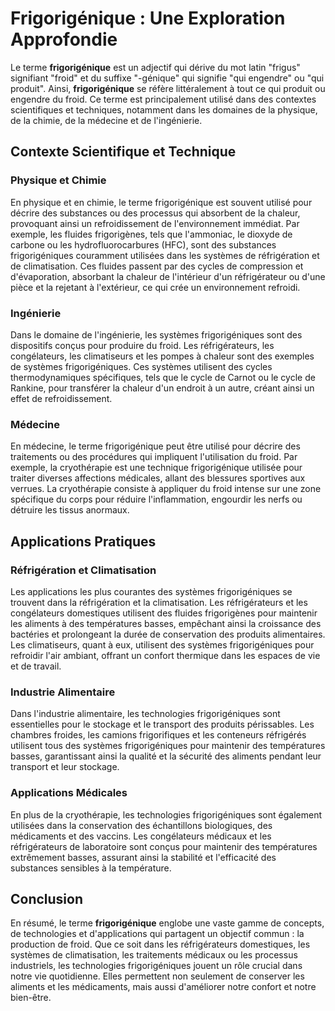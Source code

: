 # Frigorigénique : Une Exploration Approfondie

Le terme **frigorigénique** est un adjectif qui dérive du mot latin "frigus" signifiant "froid" et du suffixe "-génique" qui signifie "qui engendre" ou "qui produit". Ainsi, **frigorigénique** se réfère littéralement à tout ce qui produit ou engendre du froid. Ce terme est principalement utilisé dans des contextes scientifiques et techniques, notamment dans les domaines de la physique, de la chimie, de la médecine et de l'ingénierie.

## Contexte Scientifique et Technique

### Physique et Chimie

En physique et en chimie, le terme frigorigénique est souvent utilisé pour décrire des substances ou des processus qui absorbent de la chaleur, provoquant ainsi un refroidissement de l'environnement immédiat. Par exemple, les fluides frigorigènes, tels que l'ammoniac, le dioxyde de carbone ou les hydrofluorocarbures (HFC), sont des substances frigorigéniques couramment utilisées dans les systèmes de réfrigération et de climatisation. Ces fluides passent par des cycles de compression et d'évaporation, absorbant la chaleur de l'intérieur d'un réfrigérateur ou d'une pièce et la rejetant à l'extérieur, ce qui crée un environnement refroidi.

### Ingénierie

Dans le domaine de l'ingénierie, les systèmes frigorigéniques sont des dispositifs conçus pour produire du froid. Les réfrigérateurs, les congélateurs, les climatiseurs et les pompes à chaleur sont des exemples de systèmes frigorigéniques. Ces systèmes utilisent des cycles thermodynamiques spécifiques, tels que le cycle de Carnot ou le cycle de Rankine, pour transférer la chaleur d'un endroit à un autre, créant ainsi un effet de refroidissement.

### Médecine

En médecine, le terme frigorigénique peut être utilisé pour décrire des traitements ou des procédures qui impliquent l'utilisation du froid. Par exemple, la cryothérapie est une technique frigorigénique utilisée pour traiter diverses affections médicales, allant des blessures sportives aux verrues. La cryothérapie consiste à appliquer du froid intense sur une zone spécifique du corps pour réduire l'inflammation, engourdir les nerfs ou détruire les tissus anormaux.

## Applications Pratiques

### Réfrigération et Climatisation

Les applications les plus courantes des systèmes frigorigéniques se trouvent dans la réfrigération et la climatisation. Les réfrigérateurs et les congélateurs domestiques utilisent des fluides frigorigènes pour maintenir les aliments à des températures basses, empêchant ainsi la croissance des bactéries et prolongeant la durée de conservation des produits alimentaires. Les climatiseurs, quant à eux, utilisent des systèmes frigorigéniques pour refroidir l'air ambiant, offrant un confort thermique dans les espaces de vie et de travail.

### Industrie Alimentaire

Dans l'industrie alimentaire, les technologies frigorigéniques sont essentielles pour le stockage et le transport des produits périssables. Les chambres froides, les camions frigorifiques et les conteneurs réfrigérés utilisent tous des systèmes frigorigéniques pour maintenir des températures basses, garantissant ainsi la qualité et la sécurité des aliments pendant leur transport et leur stockage.

### Applications Médicales

En plus de la cryothérapie, les technologies frigorigéniques sont également utilisées dans la conservation des échantillons biologiques, des médicaments et des vaccins. Les congélateurs médicaux et les réfrigérateurs de laboratoire sont conçus pour maintenir des températures extrêmement basses, assurant ainsi la stabilité et l'efficacité des substances sensibles à la température.

## Conclusion

En résumé, le terme **frigorigénique** englobe une vaste gamme de concepts, de technologies et d'applications qui partagent un objectif commun : la production de froid. Que ce soit dans les réfrigérateurs domestiques, les systèmes de climatisation, les traitements médicaux ou les processus industriels, les technologies frigorigéniques jouent un rôle crucial dans notre vie quotidienne. Elles permettent non seulement de conserver les aliments et les médicaments, mais aussi d'améliorer notre confort et notre bien-être.